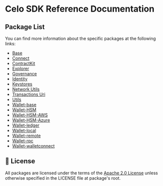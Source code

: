 # Celo SDK Reference Documentation

## Package List

You can find more information about the specific packages at the following links:

- [Base](./base)
- [Connect](./connect)
- [ContractKit](./contractkit)
- [Explorer](./explorer)
- [Governance](./governance)
- [Identity](./identity)
- [Keystores](./keystores)
- [Network Utils](./network-utils)
- [Transactions Uri](./transactions-uri)
- [Utils](./utils)
- [Wallet-base](./wallet-base)
- [Wallet-HSM](./wallet-hsm)
- [Wallet-HSM-AWS](./wallet-hsm-aws)
- [Wallet-HSM-Azure](./wallet-hsm-azure)
- [Wallet-ledger](./wallet-ledger)
- [Wallet-local](./wallet-local)
- [Wallet-remote](./wallet-remote)
- [Wallet-rpc](./wallet-rpc)
- [Wallet-walletconnect](./wallet-walletconnect)
## 📜 <a id="license"></a>License

All packages are licensed under the terms of the [Apache 2.0 License](LICENSE) unless otherwise specified in the LICENSE file at package's root.
